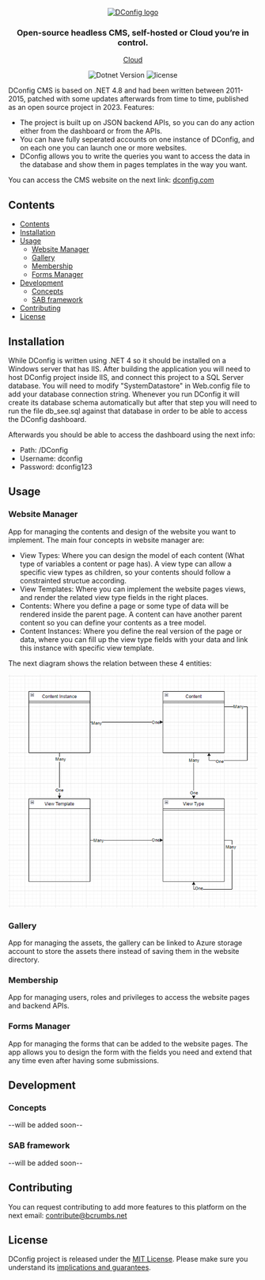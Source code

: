 <p align="center">
  <a href="https://dconfig.com">
    <img src="https://dconfig.com/Content/Public/layouts/logo/logo.png" alt="DConfig logo" />
  </a>
</p>

<h3 align="center">Open-source headless CMS, self-hosted or Cloud you’re in control.</h3>

<p align="center"><a href="https://dconfig.com">Cloud</a></p>


<p align="center">
  <img src="https://img.shields.io/badge/dotnet-v4.8-blue.svg" alt="Dotnet Version" />
  <img src="https://img.shields.io/badge/license-MIT-blue.svg" alt="license" />
</p>


DConfig CMS is based on .NET 4.8 and had been written between 2011-2015, patched with some updates afterwards from time to time, published as an open source project in 2023. 
Features:
- The project is built up on JSON backend APIs, so you can do any action either from the dashboard or from the APIs.
- You can have fully seperated accounts on one instance of DConfig, and on each one you can launch one or more websites.
- DConfig allows you to write the queries you want to access the data in the database and show them in pages templates in the way you want.

You can access the CMS website on the next link:
[dconfig.com](https://dconfig.com)

## Contents
<!--ts-->
- [Contents](#contents)
- [Installation](#installation)
- [Usage](#usage)
  - [Website Manager](#website-manager)
  - [Gallery](#gallery)
  - [Membership](#membership)
  - [Forms Manager](#forms-manager)
- [Development](#development)
  - [Concepts](#concepts)
  - [SAB framework](#sab-framework)
- [Contributing](#contributing)
- [License](#license)
<!--te-->

## Installation
While DConfig is written using .NET 4 so it should be installed on a Windows server that has IIS. After building the application you will need to host DConfig project inside IIS, and connect this project to a SQL Server database. You will need to modify "SystemDatastore" in Web.config file to add your database connection string. Whenever you run DConfig it will create its database schema automatically but after that step you will need to run the file db_see.sql against that database in order to be able to access the DConfig dashboard.

Afterwards you should be able to access the dashboard using the next info:

- Path: /DConfig
- Username: dconfig
- Password: dconfig123


## Usage


### Website Manager
App for managing the contents and design of the website you want to implement. The main four concepts in website manager are:
- View Types: Where you can design the model of each content (What type of variables a content or page has). A view type can allow a specific view types as children, so your contents should follow a constrainted structue according.
- View Templates: Where you can implement the website pages views, and render the related view type fields in the right places.
- Contents: Where you define a page or some type of data will be rendered inside the parent page. A content can have another parent content so you can define your contents as a tree model.
- Content Instances: Where you define the real version of the page or data, where you can fill up the view type fields with your data and link this instance with specific view template.

The next diagram shows the relation between these 4 entities:

![Website Manager Entities](assets/websitesManagerEntities.png)


### Gallery
App for managing the assets, the gallery can be linked to Azure storage account to store the assets there instead of saving them in the website directory.

### Membership
App for managing users, roles and privileges to access the website pages and backend APIs.

### Forms Manager
App for managing the forms that can be added to the website pages. The app allows you to design the form with the fields you need and extend that any time even after having some submissions.


## Development

### Concepts
--will be added soon--

### SAB framework
--will be added soon--

## Contributing
You can request contributing to add more features to this platform on the next email: contribute@bcrumbs.net

## License
DConfig project is released under the [MIT License](LICENSE).
Please make sure you understand its [implications and guarantees](https://writing.kemitchell.com/2016/09/21/MIT-License-Line-by-Line.html).
